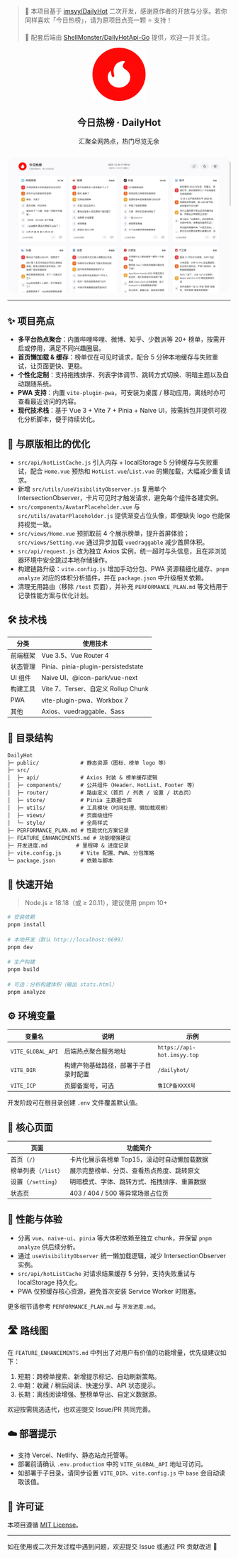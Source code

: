 > 🙏 本项目基于 [imsyy/DailyHot](https://github.com/imsyy/DailyHot) 二次开发，感谢原作者的开放与分享。若你同样喜欢「今日热榜」，请为原项目点亮一颗 ⭐ 支持！
> 
> 🔗 配套后端由 [ShellMonster/DailyHotApi-Go](https://github.com/ShellMonster/DailyHotApi-Go) 提供，欢迎一并关注。

<div align="center">
  <img alt="logo" height="120" src="./public/ico/favicon.png" width="120" />
  <h2>今日热榜 · DailyHot</h2>
  <p>汇聚全网热点，热门尽览无余</p>
  <img src="./screenshots/main.jpg" alt="screenshot" style="border-radius: 16px; margin-top: 12px;" />
</div>

---

## ✨ 项目亮点

- **多平台热点聚合**：内置哔哩哔哩、微博、知乎、少数派等 20+ 榜单，按需开启或停用，满足不同兴趣圈层。
- **首页懒加载 & 缓存**：榜单仅在可见时请求，配合 5 分钟本地缓存与失败重试，让页面更快、更稳。
- **个性化定制**：支持拖拽排序、列表字体调节、跳转方式切换、明暗主题以及自动跟随系统。
- **PWA 支持**：内置 `vite-plugin-pwa`，可安装为桌面 / 移动应用，离线时亦可查看最近访问的内容。
- **现代技术栈**：基于 Vue 3 + Vite 7 + Pinia + Naive UI，按需拆包并提供可视化分析脚本，便于持续优化。

## 🔧 与原版相比的优化

- `src/api/hotListCache.js` 引入内存 + localStorage 5 分钟缓存与失败重试，配合 `Home.vue` 预热和 `HotList.vue`/`List.vue` 的懒加载，大幅减少重复请求。
- 新增 `src/utils/useVisibilityObserver.js` 复用单个 IntersectionObserver，卡片可见时才触发请求，避免每个组件各建实例。
- `src/components/AvatarPlaceholder.vue` 与 `src/utils/avatarPlaceholder.js` 提供渐变占位头像，即便缺失 logo 也能保持视觉一致。
- `src/views/Home.vue` 预抓取前 4 个展示榜单，提升首屏体验；`src/views/Setting.vue` 通过异步加载 `vuedraggable` 减少首屏体积。
- `src/api/request.js` 改为独立 Axios 实例，统一超时与头信息，且在非浏览器环境中安全跳过本地存储操作。
- 构建链路升级：`vite.config.js` 增加手动分包、PWA 资源精细化缓存、`pnpm analyze` 对应的体积分析插件，并在 `package.json` 中升级相关依赖。
- 清理无用路由（移除 `/test` 页面），并补充 `PERFORMANCE_PLAN.md` 等文档用于记录性能方案与优化计划。

## 🛠 技术栈

| 分类 | 使用技术 |
| --- | --- |
| 前端框架 | Vue 3.5、Vue Router 4 |
| 状态管理 | Pinia、pinia-plugin-persistedstate |
| UI 组件 | Naive UI、@icon-park/vue-next |
| 构建工具 | Vite 7、Terser、自定义 Rollup Chunk |
| PWA | vite-plugin-pwa、Workbox 7 |
| 其他 | Axios、vuedraggable、Sass |

## 📂 目录结构

```
DailyHot
├─ public/             # 静态资源（图标、榜单 logo 等）
├─ src/
│  ├─ api/             # Axios 封装 & 榜单缓存逻辑
│  ├─ components/      # 公共组件（Header、HotList、Footer 等）
│  ├─ router/          # 路由定义（首页 / 列表 / 设置 / 状态页）
│  ├─ store/           # Pinia 主数据仓库
│  ├─ utils/           # 工具模块（时间处理、懒加载观察）
│  ├─ views/           # 页面级组件
│  └─ style/           # 全局样式
├─ PERFORMANCE_PLAN.md # 性能优化方案记录
├─ FEATURE_ENHANCEMENTS.md # 功能增强建议
├─ 开发进度.md         # 里程碑 & 进度记录
├─ vite.config.js      # Vite 配置、PWA、分包策略
└─ package.json        # 依赖与脚本
```

## 🚀 快速开始

> Node.js ≥ 18.18（或 ≥ 20.11），建议使用 pnpm 10+

```bash
# 安装依赖
pnpm install

# 本地开发（默认 http://localhost:6699）
pnpm dev

# 生产构建
pnpm build

# 可选：分析构建体积（输出 stats.html）
pnpm analyze
```

## ⚙️ 环境变量

| 变量名 | 说明 | 示例 |
| --- | --- | --- |
| `VITE_GLOBAL_API` | 后端热点聚合服务地址 | `https://api-hot.imsyy.top` |
| `VITE_DIR` | 构建产物基础路径，部署于子目录时配置 | `/dailyhot/` |
| `VITE_ICP` | 页脚备案号，可选 | `鲁ICP备XXXX号` |

开发阶段可在根目录创建 `.env` 文件覆盖默认值。

## 📱 核心页面

| 页面 | 功能简介 |
| --- | --- |
| 首页（`/`） | 卡片化展示各榜单 Top15，滚动时自动懒加载数据 |
| 榜单列表（`/list`） | 展示完整榜单、分页、查看热点热度、跳转原文 |
| 设置（`/setting`） | 明暗模式、字体、跳转方式、拖拽排序、重置数据 |
| 状态页 | 403 / 404 / 500 等异常场景占位页 |

## 🧠 性能与体验

- 分离 `vue`、`naive-ui`、`pinia` 等大体积依赖至独立 chunk，并保留 `pnpm analyze` 供后续分析。
- 通过 `useVisibilityObserver` 统一懒加载逻辑，减少 IntersectionObserver 实例。
- `src/api/hotListCache` 对请求结果缓存 5 分钟，支持失败重试与 localStorage 持久化。
- PWA 仅预缓存核心资源，避免首次安装 Service Worker 时阻塞。

更多细节请参考 `PERFORMANCE_PLAN.md` 与 `开发进度.md`。

## 🛣 路线图

在 `FEATURE_ENHANCEMENTS.md` 中列出了对用户有价值的功能增量，优先级建议如下：

1. 短期：跨榜单搜索、新增提示标记、自动刷新策略。
2. 中期：收藏 / 稍后阅读、快速分享、API 状态提示。
3. 长期：离线阅读增强、整榜单导出、自定义数据源。

欢迎按需挑选迭代，也欢迎提交 Issue/PR 共同完善。

## ☁️ 部署提示

- 支持 Vercel、Netlify、静态站点托管等。
- 部署前请确认 `.env.production` 中的 `VITE_GLOBAL_API` 地址可访问。
- 如部署于子目录，请同步设置 `VITE_DIR`、`vite.config.js` 中 `base` 会自动读取该值。

## 📄 许可证

本项目遵循 [MIT License](./LICENSE)。

---

如在使用或二次开发过程中遇到问题，欢迎提交 Issue 或通过 PR 贡献改进 🙌
